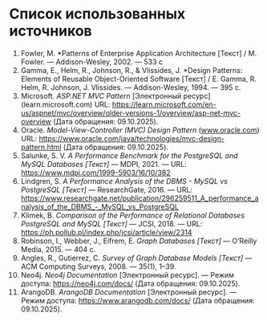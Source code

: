 # Список использованных источников

1. <a id="ref1"> Fowler, M. *Patterns of Enterprise Application Architecture [Текст] / M. Fowler. — Addison-Wesley, 2002. — 533 с  </a>
2. <a id="ref2"> Gamma, E., Helm, R., Johnson, R., & Vlissides, J. *Design Patterns: Elements of Reusable Object-Oriented Software [Текст] / E. Gamma, R. Helm, R. Johnson, J. Vlissides. — Addison-Wesley, 1994. — 395 с. </a> 
3. <a id="ref3"> Microsoft. *ASP.NET MVC Pattern* [Электронный ресурс] (learn.microsoft.com) URL: https://learn.microsoft.com/en-us/aspnet/mvc/overview/older-versions-1/overview/asp-net-mvc-overview (Дата обращения: 09.10.2025). </a> 
4. <a id="ref4"> Oracle. *Model-View-Controller (MVC) Design Pattern* (www.oracle.com) URL: https://www.oracle.com/java/technologies/mvc-design-pattern.html (Дата обращения: 09.10.2025). </a>
5. <a id="ref5"> Salunke, S. V. *A Performance Benchmark for the PostgreSQL and MySQL Databases [Текст]* — MDPI, 2021. — URL: https://www.mdpi.com/1999-5903/16/10/382 </a>  
6. <a id="ref6"> Lindgren, S. *A Performance Analysis of the DBMS - MySQL vs PostgreSQL [Текст]* — ResearchGate, 2016. — URL: https://www.researchgate.net/publication/296259511_A_performance_analysis_of_the_DBMS_-_MySQL_vs_PostgreSQL </a>  
7. <a id="ref7"> Klimek, B. *Comparison of the Performance of Relational Databases PostgreSQL and MySQL [Текст]* — JCSI, 2018. — URL: https://ph.pollub.pl/index.php/jcsi/article/view/2314 </a>
8. <a id="ref8"> Robinson, I., Webber, J., Eifrem, E. *Graph Databases [Текст]* — O’Reilly Media, 2015. — 404 с.</a>  
9. <a id="ref9"> Angles, R., Gutierrez, C. *Survey of Graph Database Models [Текст]* — ACM Computing Surveys, 2008. — 35(1), 1–39.</a>  
10. <a id="ref10"> Neo4j. *Neo4j Documentation* [Электронный ресурс]. — Режим доступа: https://neo4j.com/docs/ (Дата обращения: 09.10.2025).</a>  
11. <a id="ref11"> ArangoDB. *ArangoDB Documentation* [Электронный ресурс]. — Режим доступа: https://www.arangodb.com/docs/ (Дата обращения: 09.10.2025).</a>
